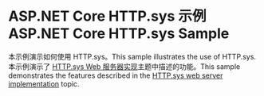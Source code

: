 # <a name="aspnet-core-httpsys-sample"></a><span data-ttu-id="cece0-101">ASP.NET Core HTTP.sys 示例</span><span class="sxs-lookup"><span data-stu-id="cece0-101">ASP.NET Core HTTP.sys Sample</span></span>

<span data-ttu-id="cece0-102">本示例演示如何使用 HTTP.sys。</span><span class="sxs-lookup"><span data-stu-id="cece0-102">This sample illustrates the use of HTTP.sys.</span></span> <span data-ttu-id="cece0-103">本示例演示了 [HTTP.sys Web 服务器实现](https://docs.microsoft.com/aspnet/core/fundamentals/servers/httpsys)主题中描述的功能。</span><span class="sxs-lookup"><span data-stu-id="cece0-103">This sample demonstrates the features described in the [HTTP.sys web server implementation](https://docs.microsoft.com/aspnet/core/fundamentals/servers/httpsys) topic.</span></span>

